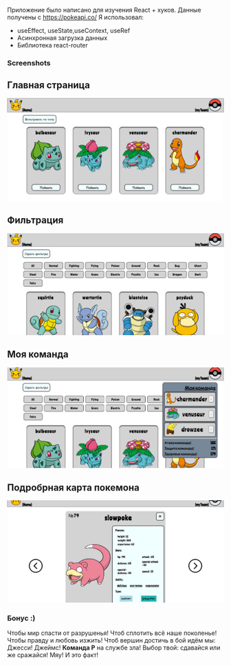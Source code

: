 Приложение было написано для изучения React + хуков. Данные получены с https://pokeapi.co/
Я использовал:
- useEffect, useState,useContext, useRef
- Асинхронная загрузка данных
- Библиотека react-router

### Screenshots
## **Главная страница**
![Screenshots of main page](public/screenshots-main.PNG)

## **Фильтрация**
![Screenshots of filter](public/screenshots-filter.PNG)

## **Моя команда**
![Screenshots of team](public/screenshots-myteam.PNG)

## **Подробрная карта покемона**
![Screenshots of pokemon card](public/screenshots-pokemoncard.PNG)

### Бонус :)
Чтобы мир спасти от разрушенья!
Чтоб сплотить всё наше поколенье!
Чтобы правду и любовь изжить!
Чтоб вершин достичь в бой идём мы:
Джесси!
Джеймс!
**Команда Р** на службе зла!
Выбор твой: сдавайся или же сражайся!
Мяу! И это факт!
